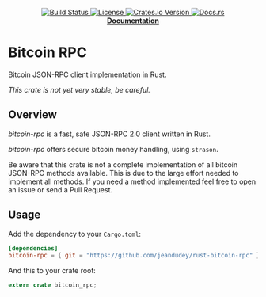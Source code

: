 <p align="center">
  <a href="https://travis-ci.org/jeandudey/rust-bitcoin-rpc">
    <img src="https://travis-ci.org/jeandudey/rust-bitcoin-rpc.svg?branch=master" alt="Build Status">
    </img>
  </a>

  <a href="https://crates.io/crates/bitcoin-rpc">
    <img src="https://img.shields.io/crates/l/bitcoin-rpc.svg?maxAge=86400" alt="License">
    </img>
  </a>

  <a href="https://crates.io/crates/bitcoin-rpc">
    <img src="https://img.shields.io/crates/v/bitcoin-rpc.svg?maxAge=86400" alt="Crates.io Version">
    </img>
  </a>

  <a href="https://docs.rs/bitcoin-rpc">
    <img src="https://docs.rs/bitcoin-rpc/badge.svg" alt="Docs.rs">
    </img>
  </a>

  <br/>

   <strong>
     <a href="https://docs.rs/bitcoin-rpc">
       Documentation
     </a>
   </strong>
</p>

# Bitcoin RPC

Bitcoin JSON-RPC client implementation in Rust.

*This crate is not yet very stable, be careful.*

## Overview

*bitcoin-rpc* is a fast, safe JSON-RPC 2.0 client written in Rust.

*bitcoin-rpc* offers secure bitcoin money handling, using `strason`.

Be aware that this crate is not a complete implementation of all bitcoin
JSON-RPC methods available. This is due to the large effort needed to implement
all methods. If you need a method implemented feel free to open an issue or send
a Pull Request.

## Usage
Add the dependency to your `Cargo.toml`:

```toml
[dependencies]
bitcoin-rpc = { git = "https://github.com/jeandudey/rust-bitcoin-rpc" }
```

And this to your crate root:
```rust
extern crate bitcoin_rpc;
```
